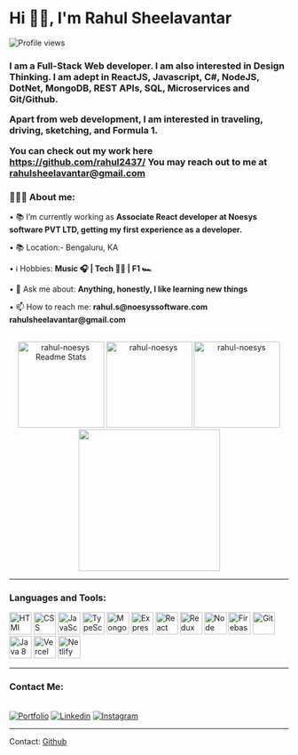   
<h1 align="left">Hi 👋🏽, I'm Rahul Sheelavantar</h1>

![Profile views](https://gpvc.arturio.dev/rahul2437)

<h3 align="left">
I am a Full-Stack Web developer. I am also interested in Design Thinking. I am adept in ReactJS, Javascript, C#, NodeJS, DotNet, MongoDB, REST APIs, SQL, Microservices and Git/Github.

Apart from web development, I am interested in traveling, driving, sketching, and Formula 1.

You can check out my work here https://github.com/rahul2437/
You may reach out to me at rahulsheelavantar@gmail.com</h3>

<div align="left">
    <h3>👨🏽‍💻 About me:</h3>
        <p>• 📚 I’m currently working as <b>Associate React developer at Noesys software PVT LTD, getting my first experience as a developer.</b></p>
        <p>• 📚 Location:- Bengaluru, KA</b></p>
        <p>• ℹ️ Hobbies: <b>Music 🎧 | Tech 👨‍💻 | F1 🏎️</b></p>
        <p>• 💬 Ask me about: <b>Anything, honestly, I like learning new things</b></p>
        <p>• 📫 How to reach me: <b>rahul.s@noesyssoftware.com</b> <b>rahulsheelavantar@gmail.com</b></p>
</div><br>

<div align="center">
    <img height="155em" src="https://github-readme-stats.vercel.app/api?username=rahul-noesys&show_icons=true" alt="rahul-noesys Readme Stats" />
    <img height="155em" src="https://github-readme-stats.vercel.app/api/top-langs?username=rahul-noesys&show_icons=true" alt="rahul-noesys" />
    <img height="155em" src="https://github-readme-streak-stats.herokuapp.com/?user=rahul-noesys&" alt="rahul-noesys" />
    <img height="255em" src="https://activity-graph.herokuapp.com/graph?username=rahul-noesys&show_icons=true&count_private=true&include_all_commits=true&theme=minimal&hide_border=true&radius=4" /> 
</div>

---

<div>
<h3 align="left">Languages and Tools:</h3>
<p align="left"> 
  <img src="https://www.svgrepo.com/show/353884/html-5.svg" alt="HTMl" width="40" height="40"/>
  <img src="https://www.svgrepo.com/show/452185/css-3.svg" alt="CSS" width="40" height="40"/>
  <img src="https://www.svgrepo.com/show/373705/js-official.svg" alt="JavaScript" width="40" height="40"/>
  <img src="https://www.svgrepo.com/show/443502/brand-typescript.svg" alt="TypeScript" width="40" height="40"/>
  <img src="https://www.svgrepo.com/show/331488/mongodb.svg" alt="MongoDB" width="40" height="40"/>
  <img src="https://www.svgrepo.com/show/330398/express.svg" alt="Express" width="40" height="40"/>
  <img src="https://www.svgrepo.com/show/452092/react.svg" alt="React" width="40" height="40"/>
  <img src="https://www.svgrepo.com/show/452093/redux.svg" alt="Redux" width="40" height="40"/>
  <img src="https://www.svgrepo.com/show/354119/nodejs-icon.svg" alt="Node Js" width="40" height="40"/>
  <img src="https://www.svgrepo.com/show/373595/firebase.svg" alt="Firebase" width="40" height="40"/>
  <img src="https://www.svgrepo.com/show/452210/git.svg" alt="Git" width="40" height="40"/>
  <img src="https://www.svgrepo.com/show/452234/java.svg" alt="Java 8" width="40" height="40"/>
  <img src="https://www.svgrepo.com/show/327408/logo-vercel.svg" alt="Vercel" width="40" height="40"/>
  <img src="https://www.svgrepo.com/show/376339/netlify.svg" alt="Netlify" width="40" height="40"/>
</div>

___

<div>
  <h3>Contact Me:</h3><br>
    <a href="https://rahul2437.github.io/" target="_blank"><img src="https://img.shields.io/static/v1?label=&message=Portfolio&color=DA66C2&style=for-the-badge&logoColor=whitesmoke" alt="Portfolio"></a>
    <a href="https://www.linkedin.com/in/rahulsheelavantar/" target="_blank"><img src="https://img.shields.io/static/v1?label=&message=Linkedin&color=0A66C2&style=for-the-badge&logo=linkedin&logoColor=whitesmoke" alt="Linkedin"></a>
    <a href="https://www.instagram.com/rahul.sheelavantar/" target="_blank"><img src="https://img.shields.io/static/v1?label=&message=Instagram&color=lightpink&style=for-the-badge&logo=instagram&logoColor=black" alt="Instagram"></a>
</div>

------

Contact: [Github](https://github.com/rahul-noesys)
